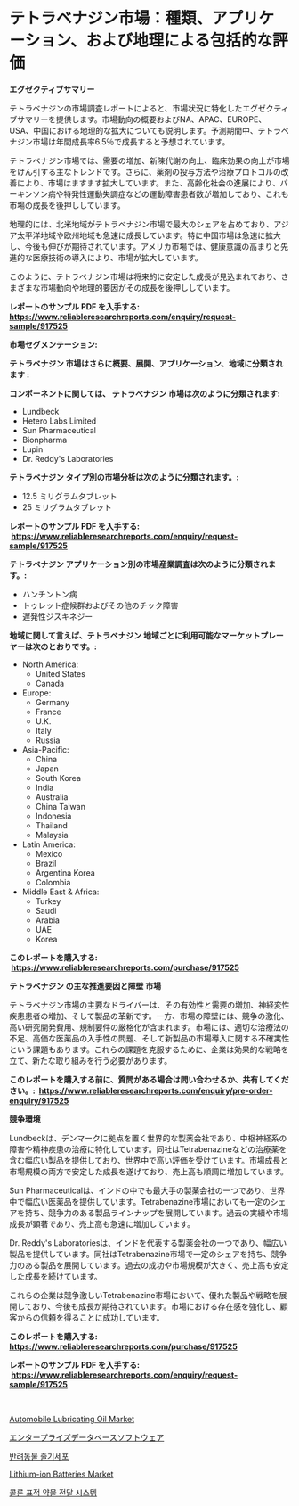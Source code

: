 <p><h1>テトラベナジン市場：種類、アプリケーション、および地理による包括的な評価</h1></p><p><strong>エグゼクティブサマリー</strong></p>
<p><p>テトラベナジンの市場調査レポートによると、市場状況に特化したエグゼクティブサマリーを提供します。市場動向の概要およびNA、APAC、EUROPE、USA、中国における地理的な拡大についても説明します。予測期間中、テトラベナジン市場は年間成長率6.5％で成長すると予想されています。</p><p>テトラベナジン市場では、需要の増加、新陳代謝の向上、臨床効果の向上が市場をけん引する主なトレンドです。さらに、薬剤の投与方法や治療プロトコルの改善により、市場はますます拡大しています。また、高齢化社会の進展により、パーキンソン病や特発性運動失調症などの運動障害患者数が増加しており、これも市場の成長を後押ししています。</p><p>地理的には、北米地域がテトラベナジン市場で最大のシェアを占めており、アジア太平洋地域や欧州地域も急速に成長しています。特に中国市場は急速に拡大し、今後も伸びが期待されています。アメリカ市場では、健康意識の高まりと先進的な医療技術の導入により、市場が拡大しています。</p><p>このように、テトラベナジン市場は将来的に安定した成長が見込まれており、さまざまな市場動向や地理的要因がその成長を後押ししています。</p></p>
<p><strong>レポートのサンプル PDF を入手する: <a href="https://www.reliableresearchreports.com/enquiry/request-sample/917525">https://www.reliableresearchreports.com/enquiry/request-sample/917525</a></strong></p>
<p><strong>市場セグメンテーション:</strong></p>
<p><strong> テトラベナジン 市場はさらに概要、展開、アプリケーション、地域に分類されます :</strong></p>
<p><strong>コンポーネントに関しては、 テトラベナジン 市場は次のように分類されます: &nbsp;</strong></p>
<p><ul><li>Lundbeck</li><li>Hetero Labs Limited</li><li>Sun Pharmaceutical</li><li>Bionpharma</li><li>Lupin</li><li>Dr. Reddy's Laboratories</li></ul></p>
<p><strong> テトラベナジン タイプ別の市場分析は次のように分類されます。:</strong></p>
<p><ul><li>12.5 ミリグラムタブレット</li><li>25 ミリグラムタブレット</li></ul></p>
<p><strong>レポートのサンプル PDF を入手する: &nbsp;<a href="https://www.reliableresearchreports.com/enquiry/request-sample/917525">https://www.reliableresearchreports.com/enquiry/request-sample/917525</a></strong></p>
<p><strong> テトラベナジン アプリケーション別の市場産業調査は次のように分類されます。:</strong></p>
<p><ul><li>ハンチントン病</li><li>トゥレット症候群およびその他のチック障害</li><li>遅発性ジスキネジー</li></ul></p>
<p><strong>地域に関して言えば、テトラベナジン 地域ごとに利用可能なマーケットプレーヤーは次のとおりです。:</strong></p>
<p><ul>
    <li>
        North America:
        <ul>
            <li>United States</li>
            <li>Canada</li>
        </ul>
    </li>
    <li>
        Europe:
        <ul>
            <li>Germany</li>
            <li>France</li>
            <li>U.K.</li>
            <li>Italy</li>
            <li>Russia</li>
        </ul>
    </li>
    <li>
        Asia-Pacific:
        <ul>
            <li>China</li>
            <li>Japan</li>
            <li>South Korea</li>
            <li>India</li>
            <li>Australia</li>
            <li>China Taiwan</li>
            <li>Indonesia</li>
            <li>Thailand</li>
            <li>Malaysia</li>
        </ul>
    </li>
    <li>
        Latin America:
        <ul>
            <li>Mexico</li>
            <li>Brazil</li>
            <li>Argentina Korea</li>
            <li>Colombia</li>
        </ul>
    </li>
    <li>
        Middle East & Africa:
        <ul>
            <li>Turkey</li>
            <li>Saudi</li>
            <li>Arabia</li>
            <li>UAE</li>
            <li>Korea</li>
        </ul>
    </li>
    </ul></p>
<p><strong>このレポートを購入する: &nbsp;<a href="https://www.reliableresearchreports.com/purchase/917525">https://www.reliableresearchreports.com/purchase/917525</a></strong></p>
<p><strong>テトラベナジン の主な推進要因と障壁 市場</strong></p>
<p><p>テトラベナジン市場の主要なドライバーは、その有効性と需要の増加、神経変性疾患患者の増加、そして製品の革新です。一方、市場の障壁には、競争の激化、高い研究開発費用、規制要件の厳格化が含まれます。市場には、適切な治療法の不足、高価な医薬品の入手性の問題、そして新製品の市場導入に関する不確実性という課題もあります。これらの課題を克服するために、企業は効果的な戦略を立て、新たな取り組みを行う必要があります。</p></p>
<p><strong>このレポートを購入する前に、質問がある場合は問い合わせるか、共有してください。:&nbsp; <a href="https://www.reliableresearchreports.com/enquiry/pre-order-enquiry/917525">https://www.reliableresearchreports.com/enquiry/pre-order-enquiry/917525</a></strong></p>
<p><strong>競争環境</strong></p>
<p><p>Lundbeckは、デンマークに拠点を置く世界的な製薬会社であり、中枢神経系の障害や精神疾患の治療に特化しています。同社はTetrabenazineなどの治療薬を含む幅広い製品を提供しており、世界中で高い評価を受けています。市場成長と市場規模の両方で安定した成長を遂げており、売上高も順調に増加しています。</p><p>Sun Pharmaceuticalは、インドの中でも最大手の製薬会社の一つであり、世界中で幅広い医薬品を提供しています。Tetrabenazine市場においても一定のシェアを持ち、競争力のある製品ラインナップを展開しています。過去の実績や市場成長が顕著であり、売上高も急速に増加しています。</p><p>Dr. Reddy's Laboratoriesは、インドを代表する製薬会社の一つであり、幅広い製品を提供しています。同社はTetrabenazine市場で一定のシェアを持ち、競争力のある製品を展開しています。過去の成功や市場規模が大きく、売上高も安定した成長を続けています。</p><p>これらの企業は競争激しいTetrabenazine市場において、優れた製品や戦略を展開しており、今後も成長が期待されています。市場における存在感を強化し、顧客からの信頼を得ることに成功しています。</p></p>
<p><strong>このレポートを購入する: &nbsp; <a href="https://www.reliableresearchreports.com/purchase/917525">https://www.reliableresearchreports.com/purchase/917525</a></strong></p>
<p><strong>レポートのサンプル PDF を入手する: &nbsp;<a href="https://www.reliableresearchreports.com/enquiry/request-sample/917525">https://www.reliableresearchreports.com/enquiry/request-sample/917525</a></strong><strong></strong></p>
<p>&nbsp;</p>
<p><p><a href="https://github.com/Sinjinluong3e0awx2m195k76/Market-Research-Report-List-1/blob/main/automobile-lubricating-oil-market.md">Automobile Lubricating Oil Market</a></p><p><a href="https://medium.com/@kelsitorphy644/%E4%BC%81%E6%A5%AD%E3%83%87%E3%83%BC%E3%82%BF%E3%83%99%E3%83%BC%E3%82%B9%E3%82%BD%E3%83%95%E3%83%88%E3%82%A6%E3%82%A7%E3%82%A2%E5%B8%82%E5%A0%B4-%E7%AB%B6%E4%BA%89%E5%88%86%E6%9E%90-%E5%B8%82%E5%A0%B4%E5%8B%95%E5%90%91-%E3%81%8A%E3%82%88%E3%81%B32031%E5%B9%B4%E3%81%BE%E3%81%A7%E3%81%AE%E4%BA%88%E6%B8%AC-c8e1da7435f0">エンタープライズデータベースソフトウェア</a></p><p><a href="https://medium.com/@timothychapman46/%EB%B0%98%EB%A0%A4%EB%8F%99%EB%AC%BC-%EC%A4%84%EA%B8%B0%EC%84%B8%ED%8F%AC-%EC%8B%9C%EC%9E%A5-%EB%B3%B4%EA%B3%A0%EC%84%9C%EB%8A%94-%EC%9D%B4-%EC%8B%9C%EC%9E%A5%EC%9D%98-%EC%B5%9C%EC%8B%A0-%ED%8A%B8%EB%A0%8C%EB%93%9C%EC%99%80-%EC%84%B1%EC%9E%A5-%EA%B8%B0%ED%9A%8C%EB%A5%BC-%EB%B3%B4%EC%97%AC%EC%A4%8D%EB%8B%88%EB%8B%A4-6222ecfcb8c8">반려동물 줄기세포</a></p><p><a href="https://github.com/CliffMedina6/Market-Research-Report-List-3/blob/main/lithium-ion-batteries-market.md">Lithium-ion Batteries Market</a></p><p><a href="https://medium.com/@timothychapman46/%EC%BD%9C%EB%A1%A0%EC%9D%84-%ED%91%9C%EC%A0%81%EC%9C%BC%EB%A1%9C-%ED%95%98%EB%8A%94-%EC%9D%98%EC%95%BD%ED%92%88-%EC%A0%84%EB%8B%AC-%EC%8B%9C%EC%8A%A4%ED%85%9C-%EC%8B%9C%EC%9E%A5-%EC%9C%A0%ED%98%95-%EC%9D%91%EC%9A%A9-%EB%B0%8F-%EC%A7%80%EB%A6%AC%EC%97%90-%EB%8C%80%ED%95%9C-%ED%8F%AC%EA%B4%84%EC%A0%81%EC%9D%B8-%ED%8F%89%EA%B0%80-44607a8e1e78">콜론 표적 약물 전달 시스템</a></p></p>